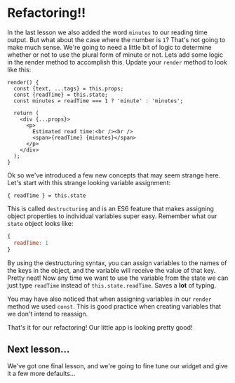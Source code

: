 # Refactoring!!

In the last lesson we also added the word `minutes` to our reading time
output. But what about the case where the number is `1`? That's not going to
make much sense. We're going to need a little bit of logic to determine
whether or not to use the plural form of minute or not. Lets add some
logic in the render method to accomplish this. Update your `render` method to
look like this:

```es6
render() {
  const {text, ...tags} = this.props;
  const {readTime} = this.state;
  const minutes = readTime === 1 ? 'minute' : 'minutes';

  return (
    <div {...props}>
      <p>
        Estimated read time:<br /><br />
        <span>{readTime} {minutes}</span>
      </p>
    </div>
  );
}
```

Ok so we've introduced a few new concepts that may seem strange here. Let's
start with this strange looking variable assignment:

```es6
{ readTime } = this.state
```

This is called `destructuring` and is an ES6 feature that makes assigning object properties
to individual variables super easy. Remember what our `state` object looks like:

```js
{
  readTime: 1
}
```

By using the destructuring syntax, you can assign variables to the names of
the keys in the object, and the variable will receive the value of that key.
Pretty neat! Now any time we want to use the variable from the state we can
just type `readTime` instead of `this.state.readTime`. Saves a **lot** of
typing.

You may have also noticed that when assigning variables in our `render` method
we used `const`. This is good practice when creating variables that we don't intend
to reassign.

That's it for our refactoring! Our little app is looking pretty good!

## Next lesson...

We've got one final lesson, and we're going to fine tune our widget and give
it a few more defaults...
